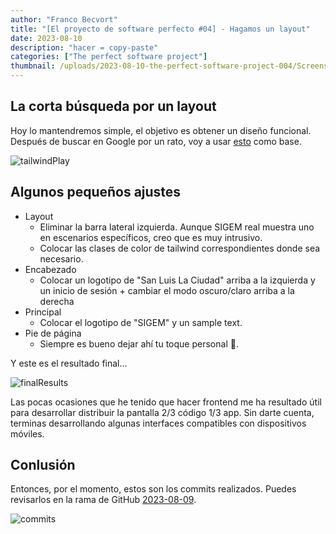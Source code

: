 ```yaml
---
author: "Franco Becvort"
title: "[El proyecto de software perfecto #04] - Hagamos un layout"
date: 2023-08-10
description: "hacer = copy-paste"
categories: ["The perfect software project"]
thumbnail: /uploads/2023-08-10-the-perfect-software-project-004/Screenshot-2023-08-09-135539.png
---
```


## La corta búsqueda por un layout

Hoy lo mantendremos simple, el objetivo es obtener un diseño funcional. Después de buscar en Google por un rato, voy a usar [esto](https://play.tailwindcss.com/uOnWQzR9tl) como base.

![tailwindPlay](/uploads/2023-08-10-the-perfect-software-project-004/Screenshot-2023-08-11-011727.png)

## Algunos pequeños ajustes

- Layout
  - Eliminar la barra lateral izquierda. Aunque SIGEM real muestra uno en escenarios específicos, creo que es muy intrusivo.
  - Colocar las clases de color de tailwind correspondientes donde sea necesario.
- Encabezado
  - Colocar un logotipo de "San Luis La Ciudad" arriba a la izquierda y un inicio de sesión + cambiar el modo oscuro/claro arriba a la derecha
- Principal
  - Colocar el logotipo de "SIGEM" y un sample text.
- Pie de página
  - Siempre es bueno dejar ahí tu toque personal 🐤.

Y este es el resultado final...

![finalResults](/uploads/2023-08-10-the-perfect-software-project-004/Screenshot-2023-08-09-135539.png)

Las pocas ocasiones que he tenido que hacer frontend me ha resultado útil para desarrollar distribuir la pantalla 2/3 código 1/3 app. Sin darte cuenta, terminas desarrollando algunas interfaces compatibles con dispositivos móviles.

## Conlusión

Entonces, por el momento, estos son los commits realizados. Puedes revisarlos en la rama de GitHub [2023-08-09](https://github.com/franBec/sigem-monolith/tree/2023-08-08).

![commits](/uploads/2023-08-10-the-perfect-software-project-004/Screenshot-2023-08-11-012703.png)
